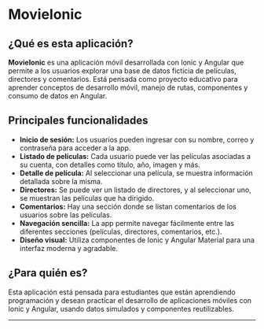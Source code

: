 # MovieIonic

## ¿Qué es esta aplicación?

**MovieIonic** es una aplicación móvil desarrollada con Ionic y Angular que permite a los usuarios explorar una base de datos ficticia de películas, directores y comentarios. Está pensada como proyecto educativo para aprender conceptos de desarrollo móvil, manejo de rutas, componentes y consumo de datos en Angular.

## Principales funcionalidades

- **Inicio de sesión:** Los usuarios pueden ingresar con su nombre, correo y contraseña para acceder a la app.
- **Listado de películas:** Cada usuario puede ver las películas asociadas a su cuenta, con detalles como título, año, imagen y más.
- **Detalle de película:** Al seleccionar una película, se muestra información detallada sobre la misma.
- **Directores:** Se puede ver un listado de directores, y al seleccionar uno, se muestran las películas que ha dirigido.
- **Comentarios:** Hay una sección donde se listan comentarios de los usuarios sobre las películas.
- **Navegación sencilla:** La app permite navegar fácilmente entre las diferentes secciones (películas, directores, comentarios, etc.).
- **Diseño visual:** Utiliza componentes de Ionic y Angular Material para una interfaz moderna y agradable.

## ¿Para quién es?

Esta aplicación está pensada para estudiantes que están aprendiendo programación y desean practicar el desarrollo de aplicaciones móviles con Ionic y Angular, usando datos simulados y componentes reutilizables.

---